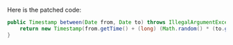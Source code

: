Here is the patched code:

```java
public Timestamp between(Date from, Date to) throws IllegalArgumentException {
    return new Timestamp(from.getTime() + (long) (Math.random() * (to.getTime() - from.getTime())));
}
```